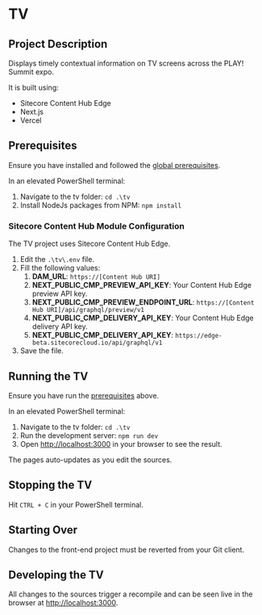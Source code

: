# TV

## Project Description

Displays timely contextual information on TV screens across the PLAY! Summit expo.

It is built using:

- Sitecore Content Hub Edge
- Next.js
- Vercel

## Prerequisites

Ensure you have installed and followed the [global prerequisites](../prerequisites.md).

In an elevated PowerShell terminal:

1. Navigate to the tv folder: `cd .\tv`
2. Install NodeJs packages from NPM: `npm install`

### Sitecore Content Hub Module Configuration

The TV project uses Sitecore Content Hub Edge.

1. Edit the `.\tv\.env` file.
2. Fill the following values:
   1. **DAM_URL**: `https://[Content Hub URI]`
   2. **NEXT_PUBLIC_CMP_PREVIEW_API_KEY**: Your Content Hub Edge preview API key.
   3. **NEXT_PUBLIC_CMP_PREVIEW_ENDPOINT_URL**: `https://[Content Hub URI]/api/graphql/preview/v1`
   4. **NEXT_PUBLIC_CMP_DELIVERY_API_KEY**: Your Content Hub Edge delivery API key.
   5. **NEXT_PUBLIC_CMP_DELIVERY_API_KEY**: `https://edge-beta.sitecorecloud.io/api/graphql/v1`
3. Save the file.

## Running the TV

Ensure you have run the [prerequisites](#Prerequisites) above.

In an elevated PowerShell terminal:

1. Navigate to the tv folder: `cd .\tv`
2. Run the development server: `npm run dev`
3. Open [http://localhost:3000](http://localhost:3000) in your browser to see the result.

The pages auto-updates as you edit the sources.

## Stopping the TV

Hit `CTRL + C` in your PowerShell terminal.

## Starting Over

Changes to the front-end project must be reverted from your Git client.

## Developing the TV

All changes to the sources trigger a recompile and can be seen live in the browser at [http://localhost:3000](http://localhost:3000).
